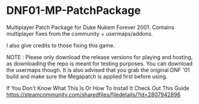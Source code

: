 # DNF01-MP-PatchPackage
Multiplayer Patch Package for Duke Nukem Forever 2001.
Contains multiplayer fixes from the community + usermaps/addons.

I also give credits to those fixing this game.

NOTE : Please only download the release versions for playing and hosting, as downloading the repo is meant for testing purposes. You can download the usermaps though. It is also advised that you grab the original DNF '01 build and make sure the Megapatch is applied first before using.

If You Don't Know What This Is Or How To Install It Check Out This Guide
https://steamcommunity.com/sharedfiles/filedetails/?id=2807942896
